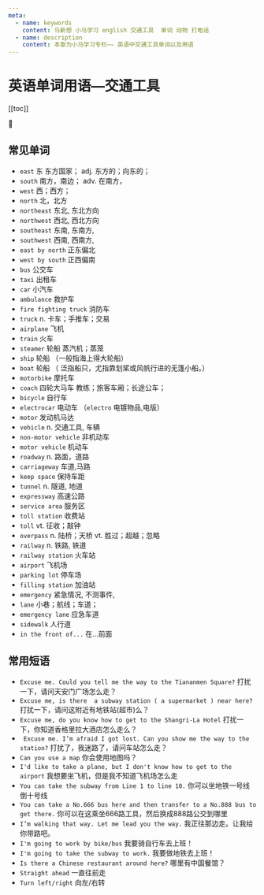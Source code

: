 ```yaml
---
meta:
  - name: keywords
    content: 马新想 小马学习 english 交通工具  单词 动物 打电话
  - name: description
    content: 本章为小马学习专栏—— 英语中交通工具单词以及用语
---
```


# 英语单词用语—交通工具

[[toc]]

:horse: 

## 常见单词

- `east` <Badge text="/ist/" />  东 东方国家； adj. 东方的；向东的；
- `south` <Badge text="/saʊθ/" />  南方，南边； adv. 在南方，
- `west`<Badge text="/wɛst/" />    西；西方；
- `north` <Badge text="/nɔrθ/" />  北，北方
- `northeast` <Badge text="/'nɔrθ'ist/" />  东北,  东北方向
- `northwest`<Badge text="/'nɔrθ'wɛst/" />   西北, 西北方向
- `southeast` <Badge text="/ˌsaʊθ'ist/" />   东南, 东南方, 
- `southwest`<Badge text="/ˌsaʊθ'wɛst/" />   西南, 西南方, 
- `east by north` 正东偏北
- `west by south` 正西偏南
- `bus` <Badge text="/bʌs/" />  公交车
- `taxi` <Badge text="/'tæksi/" />  出租车
- `car`<Badge text="/kɑr/" />   小汽车
- `ambulance` <Badge text="/'æmbjələns/" />   救护车
- `fire fighting truck`<Badge text="/'faɪtɪŋ/" />   消防车
- `truck` <Badge text="/trʌk/" />  n. 卡车；手推车；交易
- `airplane` <Badge text="/'ɛr'plen/" />  飞机
- `train` <Badge text="/tren/" />  火车
- `steamer` <Badge text="/'stimɚ/" />  轮船 蒸汽机；蒸笼
- `ship`<Badge text="/ʃɪp/" />   轮船 （一般指海上得大轮船）
- `boat`<Badge text="/bot/" />  轮船 （ 泛指船只，尤指靠划桨或风帆行进的无篷小船。）
- `motorbike`<Badge text="/'motɚbaɪk/" />   摩托车
- `coach`<Badge text="/kotʃ/" />   四轮大马车 教练；旅客车厢；长途公车；
- `bicycle`  <Badge text="/'baɪsɪkl/" />  自行车 
- `electrocar` 电动车 （`electro`<Badge text="/ɪ'lɛktro/" />   电镀物品,电版）
- `motor`<Badge text="/'motɚ/" />   发动机马达
- `vehicle` <Badge text="/'viəkl/" />   n. 交通工具, 车辆
- `non-motor vehicle` 非机动车
- `motor vehicle` 机动车
- `roadway` <Badge text="/'rodwe/" />  n. 路面，道路
- `carriageway`<Badge text="/'kærɪdʒwe/" />    车道,马路
- `keep space` 保持车距
- `tunnel`<Badge text="/'tʌnl/" />   n. 隧道, 地道
- `expressway`<Badge text="/ɪk'sprɛswe/" />   高速公路
- `service area` 服务区
- `toll station` 收费站
- `toll` <Badge text="/tol/" />  vt. 征收；敲钟
- `overpass`<Badge text="/'ovɚpæs/" />   n. 陆桥；天桥 vt. 胜过；超越；忽略
- `railway` <Badge text="/'relwe/" />  n. 铁路, 铁道
- `railway station` 火车站
- `airport` <Badge text="/'ɛr'pɔrt/" />  飞机场
- `parking lot` 停车场
- `filling station` <Badge text="/'fɪlɪŋ/" />  加油站
- `emergency` <Badge text="/ɪˈmɚdʒənsi/" />  紧急情况, 不测事件, 
- `lane` <Badge text="/len/" />  小巷；航线；车道；
- `emergency lane`  应急车道
- `sidewalk` <Badge text="/'saɪdwɔk/" />  人行道
- `in the front of...` 在...前面



## 常用短语

- `Excuse me. Could you tell me the way to the Tiananmen Square?` 打扰一下，请问天安门广场怎么走？
- `Excuse me, is there  a subway station ( a supermarket ) near here?` 打扰一下，请问这附近有地铁站(超市)么？
- `Excuse me, do you know how to get to the Shangri-La Hotel` 打扰一下，你知道香格里拉大酒店怎么走么？
- ` Excuse me. I’m afraid I got lost. Can you show me the way to the station?` 打扰了，我迷路了，请问车站怎么走？
- `Can you use a map` 你会使用地图吗？
- `I'd like to take a plane, but I don't know how to get to the airport` 我想要坐飞机，但是我不知道飞机场怎么走
- `You can take the subway from Line 1 to line 10.` 你可以坐地铁一号线倒十号线
- `You can take a No.666 bus here and then transfer to a No.888 bus to get there.` 你可以在这乘坐666路工具，然后换成888路公交到哪里
- `I’m walking that way. Let me lead you the way.` 我正往那边走。让我给你带路吧。
- `I'm going to work by bike/bus` 我要骑自行车去上班！
- `I'm going to take the subway to work.` 我要做地铁去上班！
- `Is there a Chinese restaurant around here?` 哪里有中国餐馆？
- `Straight ahead` 一直往前走
- `Turn left/right` 向左/右转



